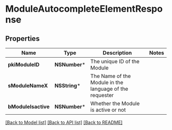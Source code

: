 # ModuleAutocompleteElementResponse

## Properties
Name | Type | Description | Notes
------------ | ------------- | ------------- | -------------
**pkiModuleID** | **NSNumber*** | The unique ID of the Module | 
**sModuleNameX** | **NSString*** | The Name of the Module in the language of the requester | 
**bModuleIsactive** | **NSNumber*** | Whether the Module is active or not | 

[[Back to Model list]](../README.md#documentation-for-models) [[Back to API list]](../README.md#documentation-for-api-endpoints) [[Back to README]](../README.md)



